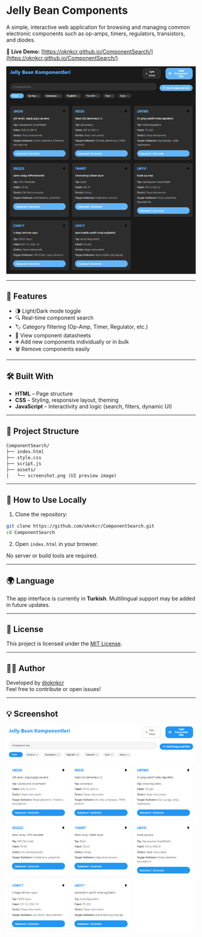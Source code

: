
# Jelly Bean Components

A simple, interactive web application for browsing and managing common electronic components such as op-amps, timers, regulators, transistors, and diodes.

🔗 **Live Demo:** [https://oknkcr.github.io/ComponentSearch/](https://oknkcr.github.io/ComponentSearch/)

![Jelly Bean Components Screenshot](./assets/screenshot.png)

---

## 🚀 Features

- 🌗 Light/Dark mode toggle
- 🔍 Real-time component search
- 🏷️ Category filtering (Op-Amp, Timer, Regulator, etc.)
- 📄 View component datasheets
- ➕ Add new components individually or in bulk
- 🗑️ Remove components easily

---

## 🛠️ Built With

- **HTML** – Page structure
- **CSS** – Styling, responsive layout, theming
- **JavaScript** – Interactivity and logic (search, filters, dynamic UI)

---

## 📂 Project Structure

```
ComponentSearch/
├── index.html
├── style.css
├── script.js
├── assets/
│   └── screenshot.png (UI preview image)
```

---

## 🧪 How to Use Locally

1. Clone the repository:

```bash
git clone https://github.com/oknkcr/ComponentSearch.git
cd ComponentSearch
```

2. Open `index.html` in your browser.

No server or build tools are required.

---

## 🌍 Language

The app interface is currently in **Turkish**. Multilingual support may be added in future updates.

---

## 📃 License

This project is licensed under the [MIT License](LICENSE).

---

## 🙋‍♂️ Author

Developed by [@oknkcr](https://github.com/oknkcr)  
Feel free to contribute or open issues!

---

## 💡 Screenshot

![App Preview](assets/screenshot2.png)
